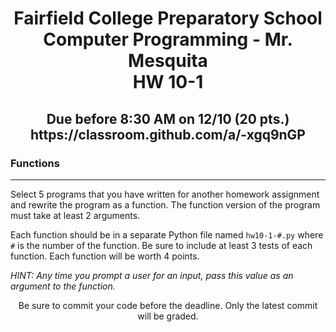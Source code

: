 <h1 align="center">
    Fairfield College Preparatory School<br>
    Computer Programming - Mr. Mesquita<br>
    HW 10-1
</h1>

<h2 align="center">
    Due before 8:30 AM on 12/10 (20 pts.)<br>
    https://classroom.github.com/a/-xgq9nGP
</h2>

### Functions

---

Select 5 programs that you have written for another homework assignment and rewrite the program as a function. The function version of the program must take at least 2 arguments. 

Each function should be in a separate Python file named `hw10-1-#.py` where `#` is the number of the function. Be sure to include at least 3 tests of each function. Each function will be worth 4 points.

*HINT: Any time you prompt a user for an input, pass this value as an argument to the function.*

<p align="center">	Be sure to commit your code before the deadline. Only the latest commit will be graded.</p>
